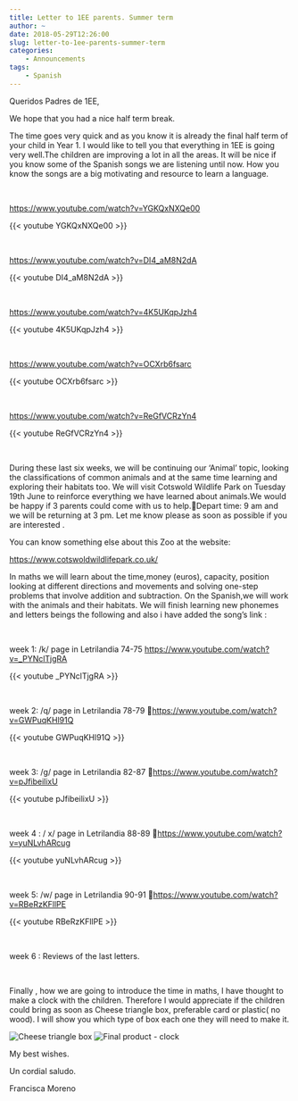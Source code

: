 ```yaml
---
title: Letter to 1EE parents. Summer term
author: ~
date: 2018-05-29T12:26:00
slug: letter-to-1ee-parents-summer-term
categories:
    - Announcements
tags:
    - Spanish
---
```


Queridos Padres de 1EE,

We hope that you had a nice half term break.

The time goes very quick and as you know it is already the final half term of your child in Year 1. I would like to tell you that everything in 1EE is going very well.The children are improving a lot in all the areas. It will be nice if you know some of the Spanish songs we are listening until now. How you know the songs are a big motivating and resource to learn a language.

&nbsp;

https://www.youtube.com/watch?v=YGKQxNXQe00

{{< youtube YGKQxNXQe00 >}}

&nbsp;

https://www.youtube.com/watch?v=DI4_aM8N2dA

{{< youtube DI4_aM8N2dA >}}

&nbsp;

https://www.youtube.com/watch?v=4K5UKqpJzh4

{{< youtube 4K5UKqpJzh4 >}}

&nbsp;

https://www.youtube.com/watch?v=OCXrb6fsarc

{{< youtube OCXrb6fsarc >}}

&nbsp;

https://www.youtube.com/watch?v=ReGfVCRzYn4

{{< youtube ReGfVCRzYn4 >}}

&nbsp;

During these last six weeks, we will be continuing our ‘Animal’ topic, looking the classifications of common animals and at the same time learning and exploring their habitats too. We will visit Cotswold Wildlife Park on Tuesday 19th June to reinforce everything we have learned about animals.We would be happy if 3 parents could come with us to help.Depart time: 9 am and we will be returning at 3 pm. Let me know please as soon as possible if you are interested .

You can know something else about this Zoo at the website:

https://www.cotswoldwildlifepark.co.uk/

In maths we will learn about the time,money (euros), capacity, position looking at different directions and movements and solving one-step problems that involve addition and subtraction.
On the Spanish,we will work with the animals and their habitats. We will finish learning new phonemes and letters beings the following and also i have added the song’s link :

&nbsp;

week 1: /k/ page in Letrilandia 74-75 https://www.youtube.com/watch?v=_PYNclTjgRA

{{< youtube _PYNclTjgRA >}}

&nbsp;

week 2: /q/ page in Letrilandia 78-79 https://www.youtube.com/watch?v=GWPuqKHl91Q

{{< youtube GWPuqKHl91Q >}}

&nbsp;

week 3: /g/ page in Letrilandia 82-87 https://www.youtube.com/watch?v=pJfibeilixU

{{< youtube pJfibeilixU >}}

&nbsp;

week 4 : / x/ page in Letrilandia 88-89 https://www.youtube.com/watch?v=yuNLvhARcug

{{< youtube yuNLvhARcug >}}

&nbsp;

week 5: /w/ page in Letrilandia 90-91 https://www.youtube.com/watch?v=RBeRzKFllPE 

{{< youtube RBeRzKFllPE >}}

&nbsp;

week 6 : Reviews of the last letters.

&nbsp;

Finally , how we are going to introduce the time in maths, I have thought to make a clock with the children. Therefore I would appreciate if the children could bring as soon as Cheese triangle box, preferable card or plastic( no wood). I will show you which type of box each one they will need to make it.

![Cheese triangle box](/images/dairylea-triangles-box-EPH9EH.jpg) ![Final product - clock](/images/maxresdefault.jpg)

My best wishes. 

Un cordial saludo.

Francisca Moreno